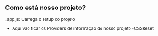 ## Como está nosso projeto?
_app.js: Carrega o setup do projeto 
  - Aqui vão ficar os Providers de informação do nosso projeto
    -CSSReset